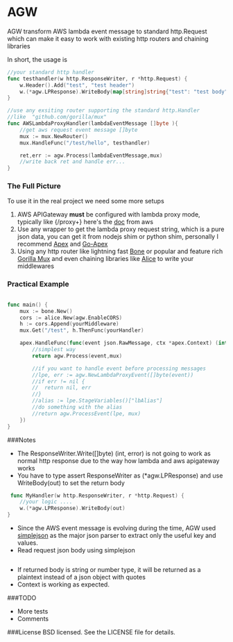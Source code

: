 # AGW
 AGW transform AWS lambda event message to standard http.Request which can make it easy to work with existing http routers and chaining libraries  

In short, the usage is
```go
//your standard http handler
func testhandler(w http.ResponseWriter, r *http.Request) {
	w.Header().Add("test", "test header")
	w.(*agw.LPResponse).WriteBody(map[string]string{"test": "test body"})
}

//use any exsiting router supporting the standard http.Handler 
//like 	"github.com/gorilla/mux"
func AWSLambdaProxyHandler(lambdaEventMessage []byte ){
    //get aws request event message []byte
    mux := mux.NewRouter()
    mux.HandleFunc("/test/hello", testhandler)

    ret,err := agw.Process(lambdaEventMessage,mux)
    //write back ret and handle err...
}

```

### The Full Picture
To use it in the real project we need some more setups
 1. AWS APIGateway **must** be configured with lambda proxy mode, typically like {/proxy+} here's the [doc](http://docs.aws.amazon.com/apigateway/latest/developerguide/api-gateway-create-api-as-simple-proxy-for-lambda.html) from aws
 2. Use any wrapper to get the lambda proxy request string, which is a pure json data, you can get it from nodejs shim or python shim, personally I recommend [Apex](https://github.com/apex/apex) and [Go-Apex](https://github.com/apex/go-apex "Go-Apex")
 3. Using any http router like lightning fast [Bone](https://github.com/go-zoo/bone) or popular and feature rich [Gorilla Mux](https://github.com/gorilla/mux) and even chaining libraries like [Alice](https://github.com/justinas/alice) to write your middlewares


### Practical Example
```go

func main() {
	mux := bone.New()
	cors := alice.New(agw.EnableCORS)
	h := cors.Append(yourMiddleware)
	mux.Get("/test", h.ThenFunc(yourHandler)

	apex.HandleFunc(func(event json.RawMessage, ctx *apex.Context) (interface{}, error) {
		//simplest way
		return agw.Process(event,mux)

		//if you want to handle event before processing messages
		//lpe, err := agw.NewLambdaProxyEvent([]byte(event))
		//if err != nil {
		//	return nil, err
		//}
		//alias := lpe.StageVariables()["lbAlias"]
		//do something with the alias
		//return agw.ProcessEvent(lpe, mux)
	})
}

```

###Notes

 - The ResponseWriter.Write([]byte) (int, error) is not going to work as normal http response due to the way how lambda and aws apigateway works
 - You have to type assert  ResponseWriter as (*agw.LPResponse) and use WriteBody(out) to set the return body 
```go
 func MyHandler(w http.ResponseWriter, r *http.Request) {
	//your logic ....
	w.(*agw.LPResponse).WriteBody(out)
}
```
- Since the AWS event message is evolving during the time, AGW used [simplejson](https://github.com/bitly/go-simplejson) as the major json parser to extract only the useful key and values.
- Read request json body using simplejson
```go

```
- If returned body is string or number type, it will be returned as a plaintext instead of a json object with quotes
- Context is working as expected.

###TODO

 - More tests
 - Comments

###License
BSD licensed. See the LICENSE file for details.